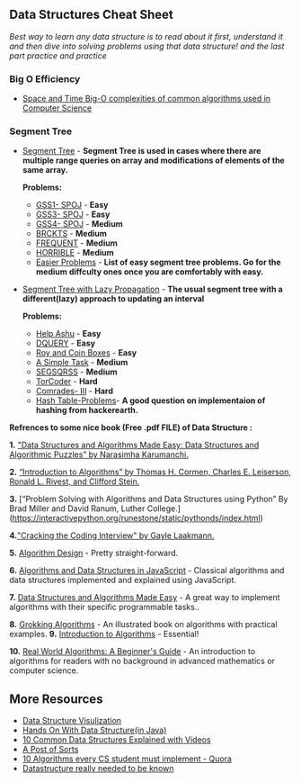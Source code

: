 ## Data Structures Cheat Sheet

_Best way to learn any data structure is to read about it first, understand it and then dive into solving problems using that data structure! and the last part practice and practice_

### Big O Efficiency

- [Space and Time Big-O complexities of common algorithms used in Computer Science](http://bigocheatsheet.com/)

### Segment Tree

- [Segment Tree](https://www.hackerearth.com/practice/data-structures/advanced-data-structures/segment-trees/tutorial/) - **Segment Tree is used in cases where there are multiple range queries on array and modifications of elements of the same array.**

  **Problems:**

  - [GSS1- SPOJ](https://www.spoj.com/problems/GSS1/) - **Easy**
  - [GSS3- SPOJ](https://www.spoj.com/problems/GSS3/) - **Easy**
  - [GSS4- SPOJ](https://www.spoj.com/problems/GSS4/) - **Medium**
  - [BRCKTS](https://www.spoj.com/problems/BRCKTS/) - **Medium**
  - [FREQUENT](https://www.spoj.com/problems/FREQUENT/) - **Medium**
  - [HORRIBLE](https://www.spoj.com/problems/HORRIBLE/) - **Medium**
  - [Easier Problems](https://www.hackerearth.com/practice/data-structures/advanced-data-structures/segment-trees/practice-problems/?sort_by=undefined&p_level=E) - **List of easy segment tree problems. Go for the medium diffculty ones once you are comfortably with easy.**

- [Segment Tree with Lazy Propagation](https://www.hackerearth.com/practice/notes/segment-tree-and-lazy-propagation/) - **The usual segment tree with a different(lazy) approach to updating an interval**

  **Problems:**

  - [Help Ashu](https://www.hackerearth.com/practice/data-structures/advanced-data-structures/fenwick-binary-indexed-trees/practice-problems/algorithm/help-ashu-1/) - **Easy**
  - [DQUERY](https://www.spoj.com/problems/DQUERY/) - **Easy**
  - [Roy and Coin Boxes](https://www.hackerearth.com/practice/algorithms/dynamic-programming/introduction-to-dynamic-programming-1/practice-problems/algorithm/roy-and-coin-boxes-1/) - **Easy**
  - [A Simple Task](https://codeforces.com/contest/558/problem/E) - **Medium**
  - [SEGSQRSS](https://www.spoj.com/problems/SEGSQRSS/) - **Medium**
  - [TorCoder](https://codeforces.com/contest/240/problem/F) - **Hard**
  - [Comrades- III](https://www.hackerearth.com/practice/data-structures/advanced-data-structures/segment-trees/practice-problems/algorithm/comrades-iii/) - **Hard**
  - [Hash Table-Problems](https://www.hackerearth.com/practice/data-structures/hash-tables/basics-of-hash-tables/practice-problems/algorithm/xsquare-and-palindromes-insertion/)- **A good question on implementaion of hashing from hackerearth.**

**Refrences to some nice book (Free .pdf FILE) of Data Structure :**

**1.** ["Data Structures and Algorithms Made Easy: Data Structures and Algorithmic Puzzles” by Narasimha Karumanchi.](https://www.docdroid.net/ZPfHmS5/data-structures-and-algorithms-narasimha-karumanchi.pdf#page=230)

**2.** [“Introduction to Algorithms” by Thomas H. Cormen, Charles E. Leiserson, Ronald L. Rivest, and Clifford Stein.](https://mcdtu.files.wordpress.com/2017/03/introduction-to-algorithms-3rd-edition-sep-2010.pdf)

**3.** [“Problem Solving with Algorithms and Data Structures using Python” By Brad Miller and David Ranum, Luther College.]
(https://interactivepython.org/runestone/static/pythonds/index.html)

**4.**["Cracking the Coding Interview" by Gayle Laakmann.](https://cin.ufpe.br/~fbma/Crack/Cracking%20the%20Coding%20Interview%20189%20Programming%20Questions%20and%20Solutions.pdf)

**5.** [Algorithm Design](https://www.pearsonhighered.com/program/Kleinberg-Algorithm-Design/PGM319216.html) - Pretty straight-forward.

**6.** [Algorithms and Data Structures in JavaScript](https://gum.co/dsajs) - Classical algorithms and data structures implemented and explained using JavaScript.

**7.** [Data Structures and Algorithms Made Easy](https://www.amazon.in/Data-Structures-Algorithms-Made-Easy/dp/819324527X) - A great way to implement algorithms with their specific programmable tasks..

**8.** [Grokking Algorithms](http://www.manning.com/bhargava) - An illustrated book on algorithms with practical examples.
**9.** [Introduction to Algorithms](http://mitpress.mit.edu/books/introduction-algorithms) - Essential!

**10.** [Real World Algorithms: A Beginner's Guide](https://mitpress.mit.edu/books/real-world-algorithms) - An introduction to algorithms for readers with no background in advanced mathematics or computer science.

## More Resources

- [Data Structure Visulization](http://www.cs.usfca.edu/~galles/visualization/Algorithms.html)
- [Hands On With Data Structure(in Java)](https://www.tutorialspoint.com/java/java_data_structures.htm)
- [10 Common Data Structures Explained with Videos](https://medium.freecodecamp.org/10-common-data-structures-explained-with-videos-exercises-aaff6c06fb2b)
- [A Post of Sorts](https://medium.com/@assertchris/a-post-of-sorts-879dd047f3ee)
- [10 Algorithms every CS student must implement - Quora](https://www.quora.com/Which-are-the-10-algorithms-every-computer-science-student-must-implement-at-least-once-in-life)
- [Datastructure really needed to be known](https://towardsdatascience.com/top-algorithms-and-data-structures-you-really-need-to-know-ab9a2a91c7b5)

